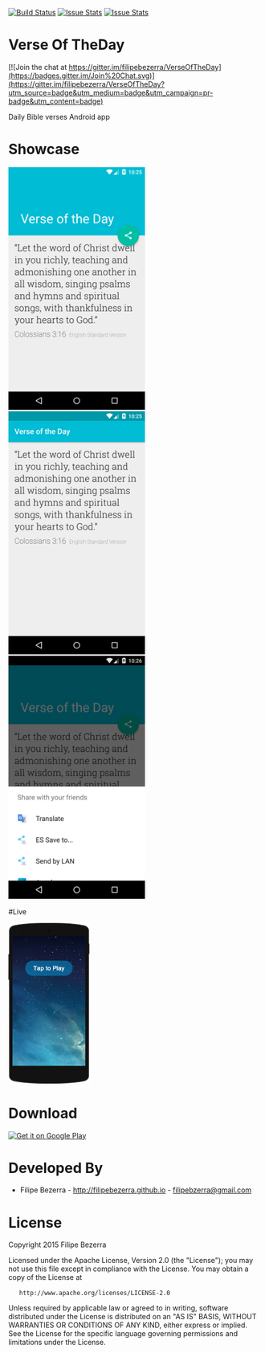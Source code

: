 [![Build Status](https://travis-ci.org/filipebezerra/VerseOfTheDay.svg?branch=master)](https://travis-ci.org/filipebezerra/VerseOfTheDay)
[![Issue Stats](http://issuestats.com/github/filipebezerra/VerseOfTheDay/badge/issue?style=flat)](http://issuestats.com/github/filipebezerra/VerseOfTheDay)
[![Issue Stats](http://issuestats.com/github/filipebezerra/VerseOfTheDay/badge/pr?style=flat)](http://issuestats.com/github/filipebezerra/VerseOfTheDay)

# Verse Of TheDay

[![Join the chat at https://gitter.im/filipebezerra/VerseOfTheDay](https://badges.gitter.im/Join%20Chat.svg)](https://gitter.im/filipebezerra/VerseOfTheDay?utm_source=badge&utm_medium=badge&utm_campaign=pr-badge&utm_content=badge)

Daily Bible verses Android app

# Showcase

<img src="./art/Screenshots/en/en-01.png" heigth="480" width="272">
<img src="./art/Screenshots/en/en-02.png" heigth="480" width="272">
<img src="./art/Screenshots/en/en-03.png" heigth="480" width="272">

#Live

<a href="https://appetize.io/app/zw2jqykaedt0chm8u27629gbn8?device=nexus5&scale=75&orientation=portrait&osVersion=6.0&autoplay=true" target="_blank"><img src="./art/Live/Appetize-Nexus5.PNG" heigth="320" width="163"></a>

# Download

<a href="https://play.google.com/store/apps/details?id=com.github.filipebezerra.bible.verseoftheday&utm_source=global_co&utm_medium=prtnr&utm_content=Mar2515&utm_campaign=PartBadge&pcampaignid=MKT-AC-global-none-all-co-pr-py-PartBadges-Oct1515-1" target="_blank"><img alt="Get it on Google Play" src="https://play.google.com/intl/en_us/badges/images/apps/en-play-badge-border.png" heigth="480" width="272"/></a>

# Developed By
* Filipe Bezerra - http://filipebezerra.github.io - filipebzerra@gmail.com

# License

   Copyright 2015 Filipe Bezerra

   Licensed under the Apache License, Version 2.0 (the "License");
   you may not use this file except in compliance with the License.
   You may obtain a copy of the License at

       http://www.apache.org/licenses/LICENSE-2.0

   Unless required by applicable law or agreed to in writing, software
   distributed under the License is distributed on an "AS IS" BASIS,
   WITHOUT WARRANTIES OR CONDITIONS OF ANY KIND, either express or implied.
   See the License for the specific language governing permissions and
   limitations under the License.
